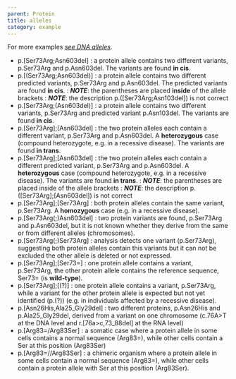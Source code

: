 ```yaml
---
parent: Protein
title: alleles
category: example
---
```


For more examples [_see DNA alleles_](/recommendations/DNA/variant/alleles/).

*	p.[Ser73Arg;Asn603del]
	: a protein allele contains two different variants, p.Ser73Arg and p.Asn603del. The variants are found **in cis**.
*	p.[(Ser73Arg;Asn603del)]
	: a protein allele contains two different predicted variants, p.Ser73Arg and p.Asn603del. The predicted variants are found **in cis**.
	: _**NOTE**_: the parentheses are placed **inside** of the allele brackets
	: _**NOTE**_: the description p.([Ser73Arg;Asn103del]) is not correct
*	p.[Ser73Arg;(Asn603del)]
	: a protein allele contains two different variants, p.Ser73Arg and predicted variant p.Asn103del. The variants are found **in cis**.
*	p.[Ser73Arg];[Asn603del]
	: the two protein alleles each contain a different variant, p.Ser73Arg and p.Asn603del. A **heterozygous** case (compound heterozygote, e.g. in a recessive disease). The variants are found **in trans**.
*	p.[Ser73Arg];[Asn603del]
	: the two protein alleles each contain a different predicted variant, p.Ser73Arg and p.Asn603del. A **heterozygous** case (compound heterozygote, e.g. in a recessive disease). The variants are found **in trans**.
	: _**NOTE**_: the parentheses are placed inside of the allele brackets
	: _**NOTE**_: the description p.([Ser73Arg];[Asn603del]) is not correct
*	p.[Ser73Arg];[Ser73Arg]
	: both protein alleles contain the same variant, p.Ser73Arg. A **homozygous** case (e.g. in a recessive disease).
*	p.[Ser73Arg(;)Asn603del]
	: two protein variants are found, p.Ser73Arg and p.Asn603del, but it is not known whether they derive from the same or from different alleles (chromosomes).
*	p.[Ser73Arg(;)Ser73Arg]
	: analysis detects one variant (p.Ser73Arg), suggesting both protein alleles contain this variants but it can not be excluded the other allele is deleted or not expressed.
*	p.[Ser73Arg];[Ser73=]
	: one protein allele contains a variant, p.Ser73Arg, the other protein allele contains the reference sequence, Ser73= (is **wild-type**).
*	p.[Ser73Arg];[(?)]
	: one protein allele contains a variant, p.Ser73Arg, while a variant for the other protein allele is expected but not yet identified (p.(?)) (e.g. in individuals affected by a recessive disease).
*	p.[Asn26His,Ala25\_Gly29del]
	: two different proteins, p.Asn26His and p.Ala25\_Gly29del, derived from a variant on one chromosome (c.76A>T at the DNA level and r.[76a>c,73_88del] at the RNA level)
*	p.[Arg83=/Arg83Ser]
	: a somatic case where a protein allele in some cells contains a normal sequence (Arg83=), while other cells contain a Ser at this position (Arg83Ser)  
*	p.[Arg83=//Arg83Ser]
	: a chimeric organism where a protein allele in some cells contain a normal sequence (Arg83=), while other cells contain a protein allele with Ser at this position (Arg83Ser).
